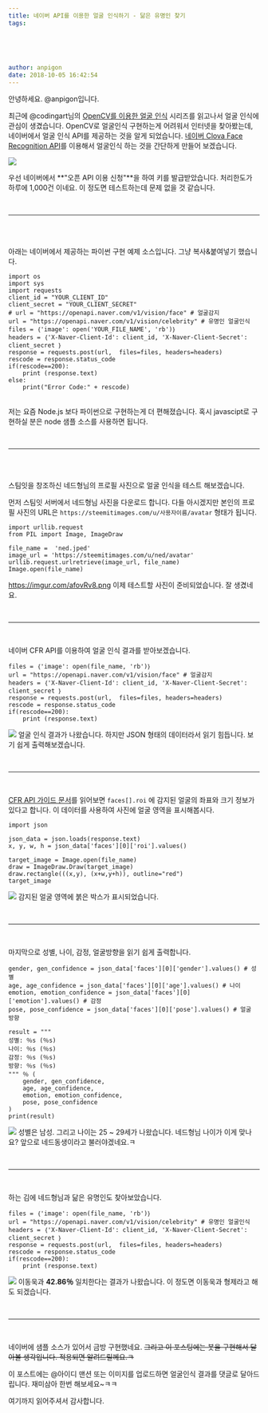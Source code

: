 ```yaml
---
title: 네이버 API를 이용한 얼굴 인식하기 - 닮은 유명인 찾기
tags:
  
  
  
  
  
author: anpigon
date: 2018-10-05 16:42:54
---
```


안녕하세요. @anpigon입니다. 

최근에 @codingart님의 [OpenCV를 이용한 얼굴 인식](https://steemit.com/kr/@codingart/6-6-stretch-3-opencv3-3-x-files-face-eye) 시리즈를 읽고나서 얼굴 인식에 관심이 생겼습니다. OpenCV로 얼굴인식 구현하는게 어려워서 인터넷을 찾아봤는데, 네이버에서 얼굴 인식 API를 제공하는 것을 알게 되었습니다. [네이버 Clova Face Recognition API](https://developers.naver.com/products/clova/face/)를 이용해서 얼굴인식 하는 것을 간단하게 만들어 보겠습니다.


![](https://imgur.com/LkmOsmk.png)

우선 네이버에서 **"오픈 API 이용 신청"**을 하여 키를 발급받았습니다. 처리한도가 하루에 1,000건 이네요. 이 정도면 테스트하는데 문제 없을 것 같습니다.

<br><hr><br>


<br>아래는 네이버에서 제공하는 파이썬 구현 예제 소스입니다. 그냥 복사&붙여넣기 했습니다.
```
import os
import sys
import requests
client_id = "YOUR_CLIENT_ID"
client_secret = "YOUR_CLIENT_SECRET"
# url = "https://openapi.naver.com/v1/vision/face" # 얼굴감지
url = "https://openapi.naver.com/v1/vision/celebrity" # 유명인 얼굴인식
files = ｛'image': open('YOUR_FILE_NAME', 'rb')｝
headers = ｛'X-Naver-Client-Id': client_id, 'X-Naver-Client-Secret': client_secret ｝
response = requests.post(url,  files=files, headers=headers)
rescode = response.status_code
if(rescode==200):
    print (response.text)
else:
    print("Error Code:" + rescode)
```

<br>저는 요즘 Node.js 보다 파이썬으로 구현하는게 더 편해졌습니다. 혹시 javascipt로 구현하실 분은 node 샘플 소스를 사용하면 됩니다.


<br><hr><br>


<br>스팀잇을 창조하신 네드형님의 프로필 사진으로 얼굴 인식을 테스트 해보겠습니다.

먼저 스팀잇 서버에서 네드형님 사진을 다운로드 합니다. 다들 아시겠지만 본인의 프로필 사진의 URL은 `https://steemitimages.com/u/사용자이름/avatar` 형태가 됩니다.

```
import urllib.request
from PIL import Image, ImageDraw

file_name =  'ned.jped'
image_url = 'https://steemitimages.com/u/ned/avatar'
urllib.request.urlretrieve(image_url, file_name)
Image.open(file_name)
```

https://imgur.com/afovRv8.png
이제 테스트할 사진이 준비되었습니다. 잘 생겼네요.

<br><hr><br>

네이버 CFR API를 이용하여 얼굴 인식 결과를 받아보겠습니다.

```
files = ｛'image': open(file_name, 'rb')｝
url = "https://openapi.naver.com/v1/vision/face" # 얼굴감지
headers = ｛'X-Naver-Client-Id': client_id, 'X-Naver-Client-Secret': client_secret ｝
response = requests.post(url,  files=files, headers=headers)
rescode = response.status_code
if(rescode==200):
    print (response.text)
```
![](https://imgur.com/RIsbouZ.png)
얼굴 인식 결과가 나왔습니다. 하지만 JSON 형태의 데이터라서 읽기 힘듭니다. 보기 쉽게 출력해보겠습니다.

<br><hr><br>

[CFR API 가이드 문서](https://developers.naver.com/docs/clova/api/CFR/API_Guide.md#APIReference)를 읽어보면 `faces[].roi` 에 감지된 얼굴의 좌표와 크기 정보가 있다고 합니다. 이 데이터를 사용하여 사진에 얼굴 영역을 표시해봅시다.

```
import json

json_data = json.loads(response.text)
x, y, w, h = json_data['faces'][0]['roi'].values()

target_image = Image.open(file_name)
draw = ImageDraw.Draw(target_image)
draw.rectangle(((x,y), (x+w,y+h)), outline="red")
target_image
```

![](https://imgur.com/5npUiz5.png)
감지된 얼굴 영역에 붉은 박스가 표시되었습니다.

<br><hr><br>

마지막으로 성별, 나이, 감정, 얼굴방향을 읽기 쉽게 출력합니다.

```
gender, gen_confidence = json_data['faces'][0]['gender'].values() # 성별
age, age_confidence = json_data['faces'][0]['age'].values() # 나이
emotion, emotion_confidence = json_data['faces'][0]['emotion'].values() # 감정
pose, pose_confidence = json_data['faces'][0]['pose'].values() # 얼굴 방향

result = """
성별: ％s (％s)
나이: ％s (％s)
감정: ％s (％s)
방향: ％s (％s)
""" ％ (
    gender, gen_confidence,
    age, age_confidence,
    emotion, emotion_confidence,
    pose, pose_confidence
)
print(result)
```

![](https://imgur.com/5pjJFva.png)
성별은 남성. 그리고 나이는 25 ~ 29세가 나왔습니다. 네드형님 나이가 이게 맞나요? 앞으로 네드동생이라고 불러야겠네요.ㅋ

<br><hr><br>

하는 김에 네드형님과 닮은 유명인도 찾아보았습니다.
```
files = ｛'image': open(file_name, 'rb')｝
url = "https://openapi.naver.com/v1/vision/celebrity" # 유명인 얼굴인식
headers = ｛'X-Naver-Client-Id': client_id, 'X-Naver-Client-Secret': client_secret ｝
response = requests.post(url,  files=files, headers=headers)
rescode = response.status_code
if(rescode==200):
    print (response.text)
```

![](https://imgur.com/siLnhc5.png)
이동욱과 **42.86％** 일치한다는 결과가 나왔습니다. 이 정도면 이동욱과 형제라고 해도 되겠습니다.

<br><hr><br>

네이버에 샘플 소스가 있어서 금방 구현했네요. ~~그리고 이 포스팅에는 봇을 구현해서 달아볼 생각입니다. 적용되면 알려드릴께요.ㅋ~~

이 포스트에는 @아이디 맨션 또는 이미지를 업로드하면 얼굴인식 결과를 댓글로 달아드립니다. 재미삼아 한번 해보세요~ㅋㅋ

여기까지 읽어주셔서 감사합니다.